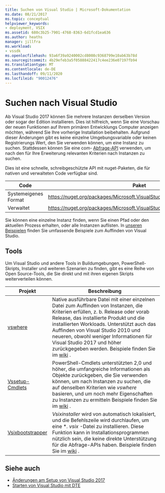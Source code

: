 ```yaml
---
title: Suchen von Visual Studio | Microsoft-Dokumentation
ms.date: 08/21/2017
ms.topic: conceptual
helpviewer_keywords:
- deployment, VSIX
ms.assetid: 680c3b25-7901-4768-8363-6d1fcd1ea636
ms.author: heaths
manager: jillfra
ms.workload:
- vssdk
ms.openlocfilehash: 93a6f39a9240002cd8008c9368799e10ab63b78d
ms.sourcegitcommit: 4b29efeb3a5f05888422417c4ee236e07197fb94
ms.translationtype: MT
ms.contentlocale: de-DE
ms.lasthandoff: 09/11/2020
ms.locfileid: "90012476"
---
```

# <a name="locate-visual-studio"></a>Suchen nach Visual Studio

Ab Visual Studio 2017 können Sie mehrere Instanzen derselben Version oder sogar der Edition installieren. Dies ist hilfreich, wenn Sie eine Vorschau der neuen Funktionen auf Ihrem primären Entwicklungs Computer anzeigen möchten, während Sie Ihre vorherige Installation beibehalten. Aufgrund dieser Änderungen gibt es keine einzelne Umgebungsvariable oder keinen Registrierungs Wert, den Sie verwenden können, um eine Instanz zu suchen. Stattdessen können Sie eine com- [Abfrage-API](/dotnet/api/microsoft.visualstudio.setup.configuration) verwenden, um nach den für Ihre Erweiterung relevanten Kriterien nach Instanzen zu suchen.

Dies ist eine schnelle, schreibgeschützte API mit nuget-Paketen, die für nativen und verwalteten Code verfügbar sind.

| Code | Paket |
| ---- | --- |
| Systemeigenes Format | https://nuget.org/packages/Microsoft.VisualStudio.Setup.Configuration.Native |
| Verwaltet | https://nuget.org/packages/Microsoft.VisualStudio.Setup.Configuration.Interop |

Sie können eine einzelne Instanz finden, wenn Sie einen Pfad oder den aktuellen Prozess erhalten, oder alle Instanzen auflisten. In [unseren Beispielen](https://github.com/Microsoft/vs-setup-samples) finden Sie umfassende Beispiele zum Auffinden von Visual Studio.

## <a name="tools"></a>Tools

Um Visual Studio und andere Tools in Buildumgebungen, PowerShell-Skripts, Installer und weiteren Szenarien zu finden, gibt es eine Reihe von Open Source-Tools, die Sie direkt und mit ihren eigenen Skripts weiterverteilen können.

| Projekt | Beschreibung |
| ------- | ----------- |
| [vswhere](https://github.com/Microsoft/vswhere) | Native ausführbare Datei mit einer einzelnen Datei zum Auffinden von Instanzen, die Kriterien erfüllen, z. b. Release oder vorab Release, das installierte Produkt und die installierten Workloads. Unterstützt auch das Auffinden von Visual Studio 2010 und neueren, obwohl weniger Informationen für Visual Studio 2017 und höher zurückgegeben werden. Beispiele finden Sie im [wiki](https://github.com/Microsoft/vswhere/wiki) . |
| [Vssetup-Cmdlets](https://github.com/Microsoft/vssetup.powershell) | PowerShell-Cmdlets unterstützten 2,0 und höher, die umfangreiche Informationen als Objekte zurückgeben, die Sie verwenden können, um nach Instanzen zu suchen, die auf denselben Kriterien wie _vswhere_ basieren, und um noch mehr Eigenschaften zu Instanzen zu ermitteln Beispiele finden Sie im [wiki](https://github.com/Microsoft/vssetup.powershell/wiki) . |
| [Vsixbootstrapper](https://github.com/Microsoft/vsixbootstrapper) | _Vsixinstaller_ wird von automatisch lokalisiert, und die Befehlszeile wird durchlaufen, um eine **. vsix* -Datei zu installieren. Diese Funktion kann in Installationsprogrammen nützlich sein, die keine direkte Unterstützung für die Abfrage-APIs haben. Beispiele finden Sie im [wiki](https://github.com/Microsoft/vsixbootstrapper/wiki) . |

## <a name="see-also"></a>Siehe auch

* [Änderungen am Setup von Visual Studio 2017](https://devblogs.microsoft.com/setup/changes-to-visual-studio-15-setup/)
* [Starten von Visual Studio mit DTE](launch-visual-studio-dte.md)